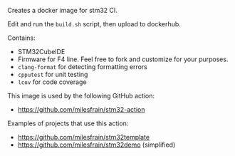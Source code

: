 Creates a docker image for stm32 CI.

Edit and run the `build.sh` script, then upload to dockerhub.

Contains:
- STM32CubeIDE
- Firmware for F4 line. Feel free to fork and customize for your purposes.
- `clang-format` for detecting formatting errors
- `cpputest` for unit testing
- `lcov` for code coverage

This image is used by the following GitHub action:
- https://github.com/milesfrain/stm32-action

Examples of projects that use this action:
- https://github.com/milesfrain/stm32template
- https://github.com/milesfrain/stm32demo (simplified)
